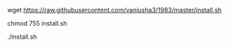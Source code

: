 wget https://raw.githubusercontent.com/vaniusha3/1983/master/install.sh

chmod 755 install.sh

./install.sh
